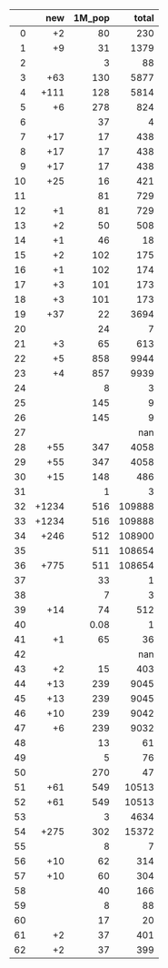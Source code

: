 |    |   new |   1M_pop |   total |
|---:|------:|---------:|--------:|
|  0 |    +2 |    80    |     230 |
|  1 |    +9 |    31    |    1379 |
|  2 |       |     3    |      88 |
|  3 |   +63 |   130    |    5877 |
|  4 |  +111 |   128    |    5814 |
|  5 |    +6 |   278    |     824 |
|  6 |       |    37    |       4 |
|  7 |   +17 |    17    |     438 |
|  8 |   +17 |    17    |     438 |
|  9 |   +17 |    17    |     438 |
| 10 |   +25 |    16    |     421 |
| 11 |       |    81    |     729 |
| 12 |    +1 |    81    |     729 |
| 13 |    +2 |    50    |     508 |
| 14 |    +1 |    46    |      18 |
| 15 |    +2 |   102    |     175 |
| 16 |    +1 |   102    |     174 |
| 17 |    +3 |   101    |     173 |
| 18 |    +3 |   101    |     173 |
| 19 |   +37 |    22    |    3694 |
| 20 |       |    24    |       7 |
| 21 |    +3 |    65    |     613 |
| 22 |    +5 |   858    |    9944 |
| 23 |    +4 |   857    |    9939 |
| 24 |       |     8    |       3 |
| 25 |       |   145    |       9 |
| 26 |       |   145    |       9 |
| 27 |       |          |     nan |
| 28 |   +55 |   347    |    4058 |
| 29 |   +55 |   347    |    4058 |
| 30 |   +15 |   148    |     486 |
| 31 |       |     1    |       3 |
| 32 | +1234 |   516    |  109888 |
| 33 | +1234 |   516    |  109888 |
| 34 |  +246 |   512    |  108900 |
| 35 |       |   511    |  108654 |
| 36 |  +775 |   511    |  108654 |
| 37 |       |    33    |       1 |
| 38 |       |     7    |       3 |
| 39 |   +14 |    74    |     512 |
| 40 |       |     0.08 |       1 |
| 41 |    +1 |    65    |      36 |
| 42 |       |          |     nan |
| 43 |    +2 |    15    |     403 |
| 44 |   +13 |   239    |    9045 |
| 45 |   +13 |   239    |    9045 |
| 46 |   +10 |   239    |    9042 |
| 47 |    +6 |   239    |    9032 |
| 48 |       |    13    |      61 |
| 49 |       |     5    |      76 |
| 50 |       |   270    |      47 |
| 51 |   +61 |   549    |   10513 |
| 52 |   +61 |   549    |   10513 |
| 53 |       |     3    |    4634 |
| 54 |  +275 |   302    |   15372 |
| 55 |       |     8    |       7 |
| 56 |   +10 |    62    |     314 |
| 57 |   +10 |    60    |     304 |
| 58 |       |    40    |     166 |
| 59 |       |     8    |      88 |
| 60 |       |    17    |      20 |
| 61 |    +2 |    37    |     401 |
| 62 |    +2 |    37    |     399 |